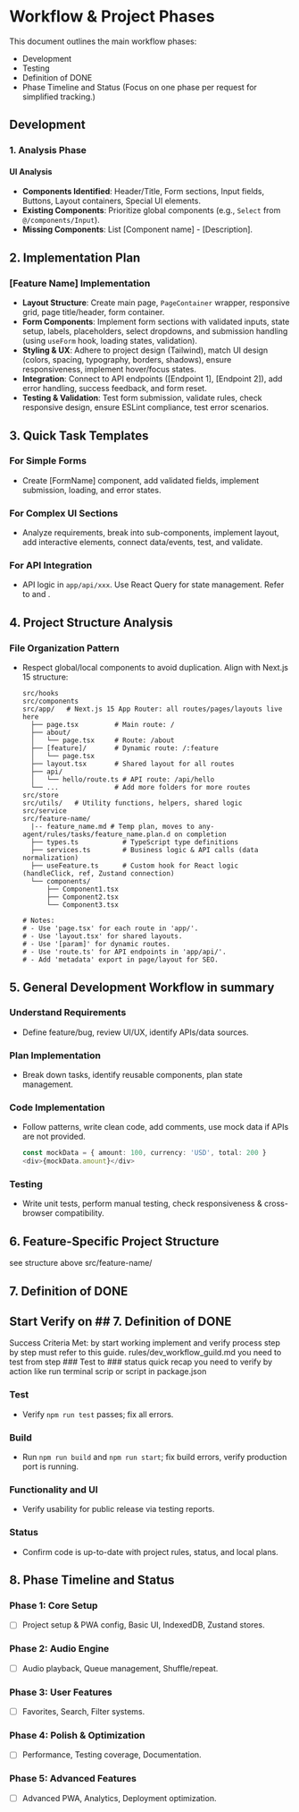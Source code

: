 # Workflow & Project Phases

This document outlines the main workflow phases:

- Development
- Testing
- Definition of DONE
- Phase Timeline and Status (Focus on one phase per request for simplified tracking.)

## Development

### 1. Analysis Phase

#### UI Analysis

- **Components Identified**: Header/Title, Form sections, Input fields, Buttons, Layout containers, Special UI elements.
- **Existing Components**: Prioritize global components (e.g., `Select` from `@/components/Input`).
- **Missing Components**: List [Component name] - [Description].

## 2. Implementation Plan

### [Feature Name] Implementation

- **Layout Structure**: Create main page, `PageContainer` wrapper, responsive grid, page title/header, form container.
- **Form Components**: Implement form sections with validated inputs, state setup, labels, placeholders, select dropdowns, and submission handling (using `useForm` hook, loading states, validation).
- **Styling & UX**: Adhere to project design (Tailwind), match UI design (colors, spacing, typography, borders, shadows), ensure responsiveness, implement hover/focus states.
- **Integration**: Connect to API endpoints ([Endpoint 1], [Endpoint 2]), add error handling, success feedback, and form reset.
- **Testing & Validation**: Test form submission, validate rules, check responsive design, ensure ESLint compliance, test error scenarios.

## 3. Quick Task Templates

### For Simple Forms

- Create [FormName] component, add validated fields, implement submission, loading, and error states.

### For Complex UI Sections

- Analyze requirements, break into sub-components, implement layout, add interactive elements, connect data/events, test, and validate.

### For API Integration

- API logic in `app/api/xxx`. Use React Query for state management. Refer to <mcfile name="sample_usagge.md" path="docs/sample_usagge.md"></mcfile> and <mcfile name="openapi.yaml" path="docs/openapi.yaml"></mcfile>.

## 4. Project Structure Analysis

### File Organization Pattern

- Respect global/local components to avoid duplication. Align with Next.js 15 structure:

  ```
  src/hooks
  src/components
  src/app/   # Next.js 15 App Router: all routes/pages/layouts live here
    ├── page.tsx         # Main route: /
    ├── about/
    │   └── page.tsx     # Route: /about
    ├── [feature]/       # Dynamic route: /:feature
    │   └── page.tsx
    ├── layout.tsx       # Shared layout for all routes
    ├── api/
    │   └── hello/route.ts # API route: /api/hello
    └── ...              # Add more folders for more routes
  src/store
  src/utils/   # Utility functions, helpers, shared logic
  src/service
  src/feature-name/
    |-- feature_name.md # Temp plan, moves to any-agent/rules/tasks/feature_name.plan.d on completion
    ├── types.ts           # TypeScript type definitions
    ├── services.ts        # Business logic & API calls (data normalization)
    ├── useFeature.ts      # Custom hook for React logic (handleClick, ref, Zustand connection)
    └── components/
        ├── Component1.tsx
        ├── Component2.tsx
        └── Component3.tsx
  
  # Notes:
  # - Use 'page.tsx' for each route in 'app/'.
  # - Use 'layout.tsx' for shared layouts.
  # - Use '[param]' for dynamic routes.
  # - Use 'route.ts' for API endpoints in 'app/api/'.
  # - Add 'metadata' export in page/layout for SEO.
  ```

## 5. General Development Workflow in summary

### Understand Requirements

- Define feature/bug, review UI/UX, identify APIs/data sources.

### Plan Implementation

- Break down tasks, identify reusable components, plan state management.

### Code Implementation

- Follow patterns, write clean code, add comments, use mock data if APIs are not provided.

    ```ts
    const mockData = { amount: 100, currency: 'USD', total: 200 }
    <div>{mockData.amount}</div>
    ```

### Testing

- Write unit tests, perform manual testing, check responsiveness & cross-browser compatibility.

## 6. Feature-Specific Project Structure

see structure above src/feature-name/

## 7. Definition of DONE

## Start Verify on ## 7. Definition of DONE

Success Criteria Met: by start working implement and verify process step by step must refer to this guide. rules/dev_workflow_guild.md
you need to test from step ### Test to ### status
quick recap you need to verify by action like run terminal scrip or script in package.json

### Test

- Verify `npm run test` passes; fix all errors.

### Build

- Run `npm run build` and `npm run start`; fix build errors, verify production port is running.

### Functionality and UI

- Verify usability for public release via testing reports.

### Status

- Confirm code is up-to-date with project rules, status, and local plans.

## 8. Phase Timeline and Status

### Phase 1: Core Setup

- [ ] Project setup & PWA config, Basic UI, IndexedDB, Zustand stores.

### Phase 2: Audio Engine

- [ ] Audio playback, Queue management, Shuffle/repeat.

### Phase 3: User Features

- [ ] Favorites, Search, Filter systems.

### Phase 4: Polish & Optimization

- [ ] Performance, Testing coverage, Documentation.

### Phase 5: Advanced Features

- [ ] Advanced PWA, Analytics, Deployment optimization.
